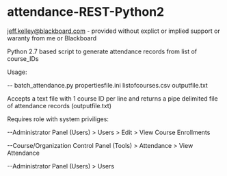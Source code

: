 # attendance-REST-Python2
jeff.kelley@blackboard.com - provided without explict or implied support or waranty from me or Blackboard

Python 2.7 based script to generate attendance records from list of course_IDs

Usage:

-- batch_attendance.py propertiesfile.ini listofcourses.csv outputfile.txt

Accepts a text file with 1 course ID per line
and returns a pipe delimited file of attendance records (outputfile.txt)

Requires role with system priviliges:

--Administrator Panel (Users) > Users > Edit > View Course Enrollments

--Course/Organization Control Panel (Tools) > Attendance > View Attendance

--Administrator Panel (Users) > Users
